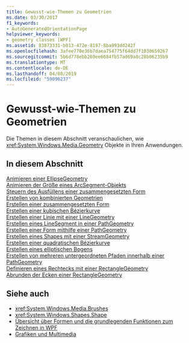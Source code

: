 ```yaml
---
title: Gewusst-wie-Themen zu Geometrien
ms.date: 03/30/2017
f1_keywords:
- AutoGeneratedOrientationPage
helpviewer_keywords:
- geometry classes [WPF]
ms.assetid: 83873331-b013-472e-8197-8ba993dd242f
ms.openlocfilehash: 3afee770e36b7daea754775f64dd7f1030659267
ms.sourcegitcommit: 5b6d778ebb269ee6684fb57ad69a8c28b06235b9
ms.translationtype: MT
ms.contentlocale: de-DE
ms.lasthandoff: 04/08/2019
ms.locfileid: "59096237"
---
```

# <a name="geometries-how-to-topics"></a>Gewusst-wie-Themen zu Geometrien
Die Themen in diesem Abschnitt veranschaulichen, wie <xref:System.Windows.Media.Geometry> Objekte in Ihren Anwendungen.  
  
## <a name="in-this-section"></a>In diesem Abschnitt  
 [Animieren einer EllipseGeometry](how-to-animate-an-ellipsegeometry.md)  
 [Animieren der Größe eines ArcSegment-Objekts](how-to-animate-the-size-of-an-arcsegment.md)  
 [Steuern des Ausfüllens einer zusammengesetzten Form](how-to-control-the-fill-of-a-composite-shape.md)  
 [Erstellen von kombinierten Geometrien](how-to-create-a-combined-geometry.md)  
 [Erstellen einer zusammengesetzten Form](how-to-create-a-composite-shape.md)  
 [Erstellen einer kubischen Bézierkurve](how-to-create-a-cubic-bezier-curve.md)  
 [Erstellen einer Linie mit einer LineGeometry](how-to-create-a-line-using-a-linegeometry.md)  
 [Erstellen eines LineSegment in einer PathGeometry](how-to-create-a-linesegment-in-a-pathgeometry.md)  
 [Erstellen einer Form mithilfe einer PathGeometry](how-to-create-a-shape-by-using-a-pathgeometry.md)  
 [Erstellen eines Shapes mit einer StreamGeometry](how-to-create-a-shape-using-a-streamgeometry.md)  
 [Erstellen einer quadratischen Bézierkurve](how-to-create-a-quadratic-bezier-curve.md)  
 [Erstellen eines elliptischen Bogens](how-to-create-an-elliptical-arc.md)  
 [Erstellen von mehreren untergeordneten Pfaden innerhalb einer PathGeometry](how-to-create-multiple-subpaths-within-a-pathgeometry.md)  
 [Definieren eines Rechtecks mit einer RectangleGeometry](how-to-define-a-rectangle-using-a-rectanglegeometry.md)  
 [Abrunden der Ecken einer RectangleGeometry](how-to-round-the-corners-of-a-rectanglegeometry.md)  
  
## <a name="see-also"></a>Siehe auch

- <xref:System.Windows.Media.Brushes>
- <xref:System.Windows.Shapes.Shape>
- [Übersicht über Formen und die grundlegenden Funktionen zum Zeichnen in WPF](shapes-and-basic-drawing-in-wpf-overview.md)
- [Grafiken und Multimedia](index.md)
